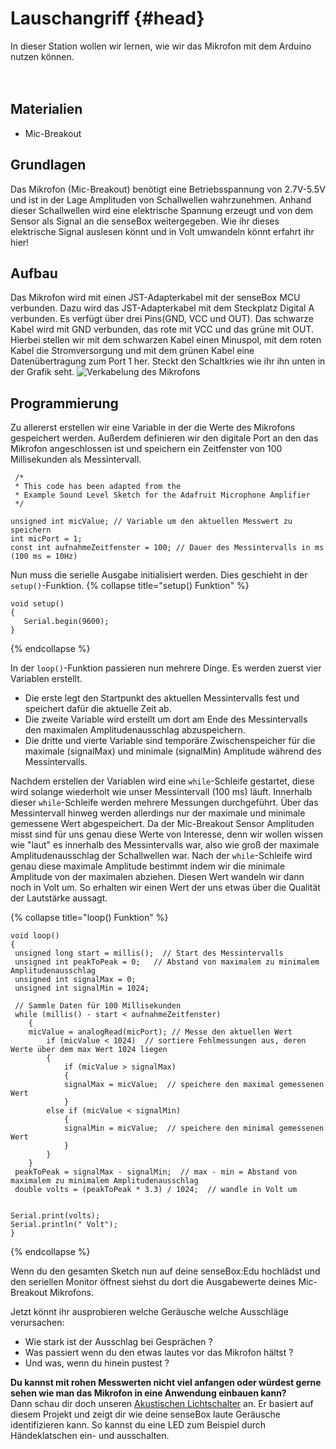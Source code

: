 # Lauschangriff {#head}

<div class="description">
In dieser Station wollen wir lernen, wie wir das Mikrofon mit dem Arduino nutzen können.
</div>
<div class="line">
    <br>
    <br>
</div>

## Materialien 
* Mic-Breakout

## Grundlagen 
Das Mikrofon (Mic-Breakout) benötigt eine Betriebsspannung von 2.7V-5.5V und ist in der Lage Amplituden von Schallwellen wahrzunehmen. Anhand dieser Schallwellen wird eine elektrische Spannung erzeugt und von dem Sensor als Signal an die senseBox weitergegeben. Wie ihr dieses elektrische Signal auslesen könnt und in Volt umwandeln könnt erfahrt ihr hier!

## Aufbau 
Das Mikrofon wird mit einen JST-Adapterkabel mit der senseBox MCU verbunden. Dazu wird das JST-Adapterkabel mit dem Steckplatz Digital A verbunden. Es verfügt über drei Pins(GND, VCC und OUT). Das schwarze Kabel wird mit GND verbunden, das rote mit VCC und das grüne mit OUT. Hierbei stellen wir mit dem schwarzen Kabel einen Minuspol, mit dem roten Kabel die Stromversorgung und mit dem grünen Kabel eine Datenübertragung zum Port 1 her. 
Steckt den Schaltkries wie ihr ihn unten in der Grafik seht.
![Verkabelung des Mikrofons](../../../pictures/LauschangriffKlein.png)

## Programmierung

Zu allererst erstellen wir eine Variable in der die Werte des Mikrofons gespeichert werden. Außerdem definieren wir den digitale Port an den das Mikrofon angeschlossen ist und speichern ein Zeitfenster von 100 Millisekunden als Messintervall.
```arduino
 /*  
 * This code has been adapted from the
 * Example Sound Level Sketch for the Adafruit Microphone Amplifier 
 */

unsigned int micValue; // Variable um den aktuellen Messwert zu speichern
int micPort = 1;
const int aufnahmeZeitfenster = 100; // Dauer des Messintervalls in ms (100 ms = 10Hz)
```

Nun muss die serielle Ausgabe initialisiert werden. Dies geschieht in der `setup()`-Funktion.
{% collapse title="setup() Funktion" %}

```arduino
void setup() 
{
   Serial.begin(9600);
}
```

{% endcollapse %}

In der `loop()`-Funktion passieren nun mehrere Dinge.
Es werden zuerst vier Variablen erstellt. 
* Die erste legt den Startpunkt des aktuellen Messintervalls fest und speichert dafür die aktuelle Zeit ab. 
* Die zweite Variable wird erstellt um dort am Ende des Messintervalls den maximalen Amplitudenausschlag abzuspeichern.
* Die dritte und vierte Variable sind temporäre Zwischenspeicher für die maximale (signalMax) und minimale (signalMin) Amplitude während des Messintervalls.

Nachdem erstellen der Variablen wird eine `while`-Schleife gestartet, diese wird solange wiederholt wie unser Messintervall (100 ms) läuft.
Innerhalb dieser `while`-Schleife werden mehrere Messungen durchgeführt. Über das Messintervall hinweg werden allerdings nur der maximale und minimale gemessene Wert abgespeichert. Da der Mic-Breakout Sensor Amplituden misst sind für uns genau diese Werte von Interesse, denn wir wollen wissen wie "laut" es innerhalb des Messintervalls war, also wie groß der maximale Amplitudenausschlag der Schallwellen war.
Nach der `while`-Schleife wird genau diese maximale Amplitude bestimmt indem wir die minimale Amplitude von der maximalen abziehen.
Diesen Wert wandeln wir dann noch in Volt um.
So erhalten wir einen Wert der uns etwas über die Qualität der Lautstärke aussagt. 

{% collapse title="loop() Funktion" %} 
```arduino
void loop()
{
 unsigned long start = millis();  // Start des Messintervalls
 unsigned int peakToPeak = 0;   // Abstand von maximalem zu minimalem Amplitudenausschlag
 unsigned int signalMax = 0;    
 unsigned int signalMin = 1024;

 // Sammle Daten für 100 Millisekunden
 while (millis() - start < aufnahmeZeitfenster)
    {
    micValue = analogRead(micPort); // Messe den aktuellen Wert
        if (micValue < 1024)  // sortiere Fehlmessungen aus, deren Werte über dem max Wert 1024 liegen 
        {
            if (micValue > signalMax)
            {
            signalMax = micValue;  // speichere den maximal gemessenen Wert
            }
        else if (micValue < signalMin)
            {
            signalMin = micValue;  // speichere den minimal gemessenen Wert
            }
        }
    }
 peakToPeak = signalMax - signalMin;  // max - min = Abstand von maximalem zu minimalem Amplitudenausschlag
 double volts = (peakToPeak * 3.3) / 1024;  // wandle in Volt um


Serial.print(volts);         
Serial.println(" Volt");          
}
```
{% endcollapse %}

Wenn du den gesamten Sketch nun auf deine senseBox:Edu hochlädst und den seriellen Monitor öffnest siehst du dort die Ausgabewerte deines Mic-Breakout Mikrofons.

Jetzt könnt ihr ausprobieren welche Geräusche welche Ausschläge verursachen:
* Wie stark ist der Ausschlag bei Gesprächen ? 
* Was passiert wenn du den etwas lautes vor das Mikrofon hältst ? 
* Und was, wenn du hinein pustest ?



<div class="box_info">
    <i class="fa fa-info fa-fw" aria-hidden="true" style="color: #42acf3;"></i>
    <b>Du kannst mit rohen Messwerten nicht viel anfangen oder würdest gerne sehen wie man das Mikrofon in eine Anwendung einbauen kann?</b> <br>
    Dann schau dir doch unseren <a href="AkustischerLichtschalter.md">Akustischen Lichtschalter</a> an. Er basiert auf diesem Projekt und zeigt dir wie deine senseBox laute Geräusche identifizieren kann. So kannst du eine LED zum Beispiel durch Händeklatschen ein- und ausschalten. 
</div>
